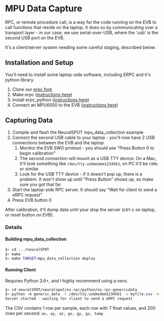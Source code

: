 # MPU Data Capture
RPC, or remote procedure call, is a way for the code running on the EVB to call functions that reside on the laptop. It does so by communicating over a transport layer - in our case, we use serial-over-USB, where the 'usb' is the second USB port on the EVB.

It's a client/server system needing some careful staging, described below.

## Installation and Setup
You'll need to install some laptop-side software, including ERPC and it's python library.
1. Clone our [erpc fork](https://github.com/AmbiqAI/erpc) 
2. Make erpc ([instructions here](https://github.com/AmbiqAI/erpc/blob/develop/README.md#building-and-installing))
3. Install erpc_python ([instructions here](https://github.com/AmbiqAI/erpc/tree/develop/erpc_python))
4. Connect an MPU6050 to the EVB ([instructions here](../../neuralspot/ns-i2c/README.md))

## Capturing Data
1. Compile and flash the NeuralSPOT mpu_data_collection example
2. Connect the second USB cable to your laptop - you'll now have 2 USB connections between the EVB and the laptop
    1. Monitor the EVB SWO printout - you should see "Press Button 0 to begin calibration"
    2. The second connection will mount as a USB TTY device. On a Mac, it'll look something like `/dev/tty.usbmodem1234561`, on PC it'll be `COMx` or similar.
    3. Look for the USB TTY device - if it doesn't pop up, there is a problem. It won't show up until "Press Button" shows up, so make sure you got that far.
3. Start the laptop-side RPC server. It should say "Wait for client to send a eRPC request"
4. Press EVB button 0

After calibration, it'll dump data until your stop the server (ctrl-c on laptop, or reset button on EVB).

### Details

#### Building mpu_data_collection

```bash
$> cd .../neuralSPOT
$> make
$> make TARGET=mpu_data_collection deploy
```

#### Running Client

Requires Python 3.6+, and I highly recommend using a venv.

```bash
$> cd neuralSPOT/neuralspot/ns-rpc/python/ns-rpc-genericdata
$> python -m generic_data -t /dev/tty.usbmodem1234561 -o myfile.csv -m server
Server started - waiting for client to send a eRPC request
```

The CSV contains 1 row per sample, each row with 7 float values, and 200 rows per second: `ax, ay, az, gx, gy, gz, temp`
